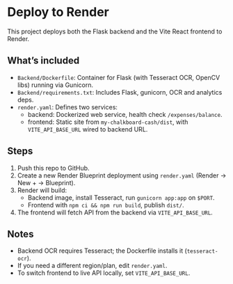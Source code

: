 # Deploy to Render

This project deploys both the Flask backend and the Vite React frontend to Render.

## What’s included
- `Backend/Dockerfile`: Container for Flask (with Tesseract OCR, OpenCV libs) running via Gunicorn.
- `Backend/requirements.txt`: Includes Flask, gunicorn, OCR and analytics deps.
- `render.yaml`: Defines two services:
  - backend: Dockerized web service, health check `/expenses/balance`.
  - frontend: Static site from `my-chalkboard-cash/dist`, with `VITE_API_BASE_URL` wired to backend URL.

## Steps
1. Push this repo to GitHub.
2. Create a new Render Blueprint deployment using `render.yaml` (Render → New + → Blueprint).
3. Render will build:
   - Backend image, install Tesseract, run `gunicorn app:app` on `$PORT`.
   - Frontend with `npm ci && npm run build`, publish `dist/`.
4. The frontend will fetch API from the backend via `VITE_API_BASE_URL`.

## Notes
- Backend OCR requires Tesseract; the Dockerfile installs it (`tesseract-ocr`).
- If you need a different region/plan, edit `render.yaml`.
- To switch frontend to live API locally, set `VITE_API_BASE_URL`.